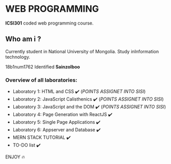 # WEB PROGRAMMING 

**ICSI301** coded web programming course.
## Who am i ?
Currently student in National University of Mongolia. 
Study inInformation technology.

18b1num1762 Identified **Sainzolboo**

### Overview of all laboratories:

- Laboratory 1: HTML and CSS ✔️ (*POINTS ASSIGNET INTO SISI*)
- Laboratory 2: JavaScript Calisthenics ✔️ (*POINTS ASSIGNET INTO SISI*)
- Laboratory 3: JavaScript and the DOM ✔️ (*POINTS ASSIGNET INTO SISI*)
- Laboratory 4: Page Generation with ReactJS ✔️ 
- Laboratory 5: Single Page Applications ✔️ 
- Laboratory 6: Appserver and Database ✔️
- MERN STACK TUTORIAL ✔️ 
- TO-DO list ✔️

ENJOY 🔥
